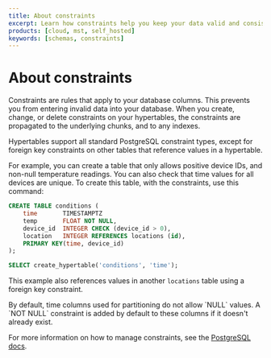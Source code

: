 ```yaml
---
title: About constraints
excerpt: Learn how constraints help you keep your data valid and consistent
products: [cloud, mst, self_hosted]
keywords: [schemas, constraints]
---
```


# About constraints

Constraints are rules that apply to your database columns. This prevents you
from entering invalid data into your database. When you create, change, or
delete constraints on your hypertables, the constraints are propagated to the
underlying chunks, and to any indexes.

Hypertables support all standard PostgreSQL constraint types, except for
foreign key constraints on other tables that reference values in a hypertable.

For example, you can create a table that only allows positive device IDs, and
non-null temperature readings. You can also check that time values for all
devices are unique. To create this table, with the constraints, use this
command:

```sql
CREATE TABLE conditions (
    time       TIMESTAMPTZ
    temp       FLOAT NOT NULL,
    device_id  INTEGER CHECK (device_id > 0),
    location   INTEGER REFERENCES locations (id),
    PRIMARY KEY(time, device_id)
);

SELECT create_hypertable('conditions', 'time');
```

This example also references values in another `locations` table using a foreign
key constraint.

<Highlight type="note">
By default, time columns used for partitioning do not allow `NULL` values. A
`NOT NULL` constraint is added by default to these columns if it doesn't already
exist.
</Highlight>

For more information on how to manage constraints, see the
[PostgreSQL docs][postgres-createconstraint].

[postgres-createconstraint]: https://www.postgresql.org/docs/current/static/ddl-constraints.html
